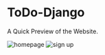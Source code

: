 # ToDo-Django

A Quick Preview of the Website.

![homepage](https://user-images.githubusercontent.com/71933842/103739213-4eb8b900-501b-11eb-9d85-d91a612bf7e2.PNG)
![sign up](https://user-images.githubusercontent.com/71933842/103739365-89225600-501b-11eb-8fc5-ca1b885c2e56.PNG)

